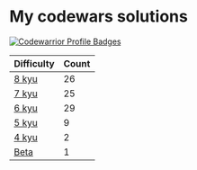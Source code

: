 # My codewars solutions


[![Codewarrior Profile Badges](https://www.codewars.com/users/Unvares/badges/large)](https://www.codewars.com/users/Unvares)


| Difficulty                                                     | Count  |
| -------------------------------------------------------------- | ------ |
| [8 kyu](https://github.com/Unvares/codewars/tree/master/8-kyu) |   26   |
| [7 kyu](https://github.com/Unvares/codewars/tree/master/7-kyu) |   25   |
| [6 kyu](https://github.com/Unvares/codewars/tree/master/6-kyu) |   29   |
| [5 kyu](https://github.com/Unvares/codewars/tree/master/5-kyu) |    9   |
| [4 kyu](https://github.com/Unvares/codewars/tree/master/4-kyu) |    2   |
| [Beta](https://github.com/Unvares/codewars/tree/master/Beta)   |    1   |
